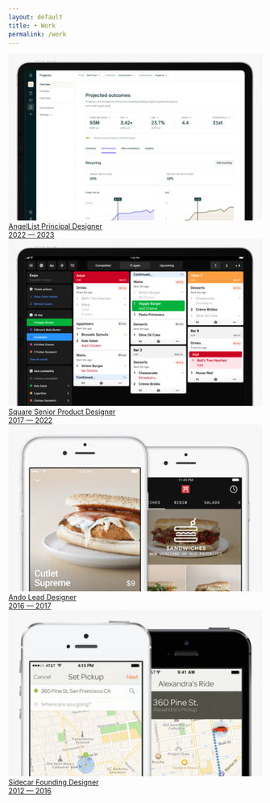 ```yaml
---
layout: default 
title: • Work
permalink: /work
---
```


<section>
  <div class="col-8 gap-12">
    <a href="/work/angellist" class="mb-24">
      <img src="/img/work/angellist.jpg" loading="lazy">
      <span class="title color-al">AngelList</span>
      <span class="subtitle color-al">Principal Designer<br>2022 — 2023</span>
    </a>
    <a href="/work/square" class="mb-24">
      <img src="/img/work/block.jpg" loading="lazy">
      <span class="title color-sq">Square</span>
      <span class="subtitle color-sq">Senior Product Designer<br>2017 — 2022</span>
    </a>
    <a href="/work/ando" class="mb-24">
      <img src="/img/work/ando.jpg" loading="lazy">
      <span class="title color-ando">Ando</span>
      <span class="subtitle color-ando">Lead Designer<br>2016 — 2017</span>
    </a>
    <a href="/work/sidecar">
      <img src="/img/work/sidecar.jpg" loading="lazy">
      <span class="title color-sidecar">Sidecar</span>
      <span class="subtitle color-sidecar">Founding Designer<br>2012 — 2016</span>
    </a>
  </div>
</section>